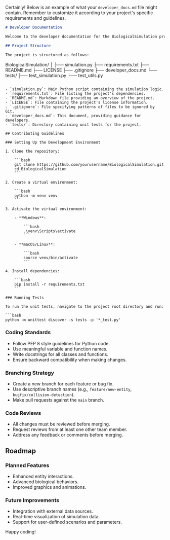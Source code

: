 Certainly! Below is an example of what your `developer_docs.md` file might contain. Remember to customize it according to your project's specific requirements and guidelines.

```markdown
# Developer Documentation

Welcome to the developer documentation for the BiologicalSimulation project! This document provides guidance for developers who want to contribute to or extend the project.

## Project Structure

The project is structured as follows:

```
BiologicalSimulation/
│
├── simulation.py
├── requirements.txt
├── README.md
├── LICENSE
├── .gitignore
├── developer_docs.md
└── tests/
    ├── test_simulation.py
    └── test_utils.py
```

- `simulation.py`: Main Python script containing the simulation logic.
- `requirements.txt`: File listing the project's dependencies.
- `README.md`: Markdown file providing an overview of the project.
- `LICENSE`: File containing the project's license information.
- `.gitignore`: File specifying patterns of files to be ignored by Git.
- `developer_docs.md`: This document, providing guidance for developers.
- `tests/`: Directory containing unit tests for the project.

## Contributing Guidelines

### Setting Up the Development Environment

1. Clone the repository:

    ```bash
    git clone https://github.com/yourusername/BiologicalSimulation.git
    cd BiologicalSimulation
    ```

2. Create a virtual environment:

    ```bash
    python -m venv venv
    ```

3. Activate the virtual environment:

    - **Windows**:

        ```bash
        .\venv\Scripts\activate
        ```

    - **macOS/Linux**:

        ```bash
        source venv/bin/activate
        ```

4. Install dependencies:

    ```bash
    pip install -r requirements.txt
    ```

### Running Tests

To run the unit tests, navigate to the project root directory and run:

```bash
python -m unittest discover -s tests -p '*_test.py'
```

### Coding Standards

- Follow PEP 8 style guidelines for Python code.
- Use meaningful variable and function names.
- Write docstrings for all classes and functions.
- Ensure backward compatibility when making changes.

### Branching Strategy

- Create a new branch for each feature or bug fix.
- Use descriptive branch names (e.g., `feature/new-entity`, `bugfix/collision-detection`).
- Make pull requests against the `main` branch.

### Code Reviews

- All changes must be reviewed before merging.
- Request reviews from at least one other team member.
- Address any feedback or comments before merging.

## Roadmap

### Planned Features

- Enhanced entity interactions.
- Advanced biological behaviors.
- Improved graphics and animations.

### Future Improvements

- Integration with external data sources.
- Real-time visualization of simulation data.
- Support for user-defined scenarios and parameters.

Happy coding!
